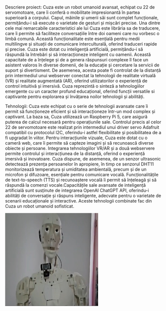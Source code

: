 Descriere proiect:
Cuza este un robot umanoid avansat, echipat cu 22 de servomotoare, care îi conferă o mobilitate impresionantă în partea superioară a corpului.
Capul, mâinile și umerii săi sunt complet funcționale, permițându-i să execute o varietate de gesturi și mișcări precise.
Una dintre cele mai remarcabile caracteristici ale lui Cuza este librăria sa de traducere, care îi permite să faciliteze conversațiile între doi oameni care nu vorbesc o limbă comună.
Această funcționalitate este esențială pentru medii multilingve și situații de comunicare interculturală, oferind traduceri rapide și precise.
Cuza este dotat cu inteligență artificială, permițându-i să răspundă la întrebări și să interacționeze inteligent cu oamenii.
Această capacitate de a înțelege și de a genera răspunsuri complexe îl face un asistent valoros în diverse domenii, de la educație și cercetare la servicii de suport și divertisment.
De asemenea, acesta poate fi controlat de la distanță prin intermediul unui webserver conectat la tehnologii de realitate virtuală (VR) și realitate augmentată (AR), oferind utilizatorilor o experiență de control intuitivă și imersivă.
Cuza reprezintă o sinteză a tehnologiilor emergente cu un caracter profund educațional, oferind funcții versatile si captivante pentru explorarea și învățarea noilor tehnologii și abilități.

Tehnologii:
Cuza este echipat cu o serie de tehnologii avansate care îi permit să funcționeze eficient și să interacționeze într-un mod complex și captivant.
La baza sa, Cuza utilizează un Raspberry Pi 5, care asigură puterea de calcul necesară pentru operațiunile sale. 
Controlul precis al celor 22 de servomotoare este realizat prin intermediul unui driver servo Adafruit compatibil cu protocolul I2C, oferindu-i astfel flexibilitate și posibilitatea de a fi upgradat în viitor.
Pentru interacțiunile vizuale, Cuza este dotat cu o cameră web, care îi permite să capteze imagini și să recunoască diverse obiecte și persoane. 
Integrarea tehnologiilor VR/AR și a două webservere permite controlul și interacțiunea de la distanță, oferind o experiență imersivă și inovatoare.
Cuza dispune, de asemenea, de un senzor ultrasonic detectează prezența persoanelor în apropiere, în timp ce senzorul DHT11 monitorizează temperatura și umiditatea ambientală, precum și de un microfon și difuzoare, esențiale pentru comunicare vocală.
Funcționalitățile de text-to-speech (TTS) și recunoaștere vocală îi permit să înțeleagă și să răspundă la comenzi vocale.Capacitățile sale avansate de inteligență artificială sunt susținute de integrarea OpenAI ChatGPT API, oferindu-i abilități de conversație și răspuns inteligente, adecvate pentru o varietate de scenarii educaționale și interactive. 
Aceste tehnologii combinate fac din Cuza un robot umanoid sofisticat.


<img src="9d6ff53a-185b-481a-bed6-c0036d3d63fd.jpg" width="300" height="300" />
